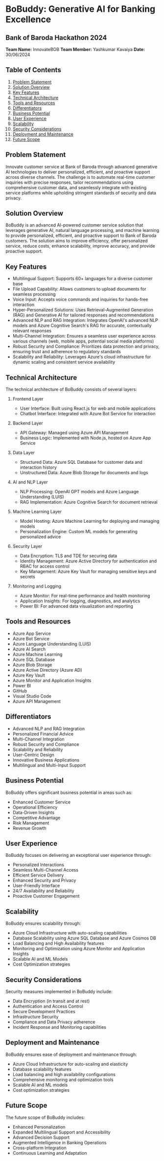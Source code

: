 # BoBuddy: Generative AI for Banking Excellence

## Bank of Baroda Hackathon 2024

**Team Name:** InnovateBOB
**Team Member:** Yashkumar Kavaiya
**Date:** 30/06/2024

## Table of Contents

1. [Problem Statement](#problem-statement)
2. [Solution Overview](#solution-overview)
3. [Key Features](#key-features)
4. [Technical Architecture](#technical-architecture)
5. [Tools and Resources](#tools-and-resources)
6. [Differentiators](#differentiators)
7. [Business Potential](#business-potential)
8. [User Experience](#user-experience)
9. [Scalability](#scalability)
10. [Security Considerations](#security-considerations)
11. [Deployment and Maintenance](#deployment-and-maintenance)
12. [Future Scope](#future-scope)

## Problem Statement

Innovate customer service at Bank of Baroda through advanced generative AI technologies to deliver personalized, efficient, and proactive support across diverse channels. The challenge is to automate real-time customer inquiries with precise responses, tailor recommendations using comprehensive customer data, and seamlessly integrate with existing service platforms while upholding stringent standards of security and data privacy.

## Solution Overview

BoBuddy is an advanced AI-powered customer service solution that leverages generative AI, natural language processing, and machine learning to provide personalized, efficient, and proactive support to Bank of Baroda customers. The solution aims to improve efficiency, offer personalized service, reduce costs, enhance scalability, improve accuracy, and provide proactive support.

## Key Features

- Multilingual Support: Supports 60+ languages for a diverse customer base
- File Upload Capability: Allows customers to upload documents for seamless processing
- Voice Input: Accepts voice commands and inquiries for hands-free interaction
- Hyper-Personalized Solutions: Uses Retrieval-Augmented Generation (RAG) and Generative AI for tailored responses and recommendations
- Advanced NLP and RAG Integration: Integrates OpenAI's advanced NLP models and Azure Cognitive Search's RAG for accurate, contextually relevant responses
- Multi-Channel Integration: Ensures a seamless user experience across various channels (web, mobile apps, potential social media platforms)
- Robust Security and Compliance: Prioritizes data protection and privacy, ensuring trust and adherence to regulatory standards
- Scalability and Reliability: Leverages Azure's cloud infrastructure for dynamic scaling and consistent service availability

## Technical Architecture

The technical architecture of BoBuddy consists of several layers:

1. Frontend Layer
   - User Interface: Built using React.js for web and mobile applications
   - Chatbot Interface: Integrated with Azure Bot Service for interaction

2. Backend Layer
   - API Gateway: Managed using Azure API Management
   - Business Logic: Implemented with Node.js, hosted on Azure App Service

3. Data Layer
   - Structured Data: Azure SQL Database for customer data and interaction history
   - Unstructured Data: Azure Blob Storage for documents and logs

4. AI and NLP Layer
   - NLP Processing: OpenAI GPT models and Azure Language Understanding (LUIS)
   - RAG Implementation: Azure Cognitive Search for document retrieval

5. Machine Learning Layer
   - Model Hosting: Azure Machine Learning for deploying and managing models
   - Personalization Engine: Custom ML models for generating personalized advice

6. Security Layer
   - Data Encryption: TLS and TDE for securing data
   - Identity Management: Azure Active Directory for authentication and RBAC for access control
   - Key Management: Azure Key Vault for managing sensitive keys and secrets

7. Monitoring and Logging
   - Azure Monitor: For real-time performance and health monitoring
   - Application Insights: For logging, diagnostics, and analytics
   - Power BI: For advanced data visualization and reporting

## Tools and Resources

- Azure App Service
- Azure Bot Service
- Azure Language Understanding (LUIS)
- Azure AI Search
- Azure Machine Learning
- Azure SQL Database
- Azure Blob Storage
- Azure Active Directory (Azure AD)
- Azure Key Vault
- Azure Monitor and Application Insights
- Power BI
- GitHub
- Visual Studio Code
- Azure API Management

## Differentiators

- Advanced NLP and RAG Integration
- Personalized Financial Advice
- Multi-Channel Integration
- Robust Security and Compliance
- Scalability and Reliability
- User-Centric Design
- Innovative Business Applications
- Multilingual and Multi-Input Support

## Business Potential

BoBuddy offers significant business potential in areas such as:

- Enhanced Customer Service
- Operational Efficiency
- Data-Driven Insights
- Competitive Advantage
- Risk Management
- Revenue Growth

## User Experience

BoBuddy focuses on delivering an exceptional user experience through:

- Personalized Interactions
- Seamless Multi-Channel Access
- Efficient Service Delivery
- Enhanced Security and Privacy
- User-Friendly Interface
- 24/7 Availability and Reliability
- Proactive Customer Engagement

## Scalability

BoBuddy ensures scalability through:

- Azure Cloud Infrastructure with auto-scaling capabilities
- Database Scalability using Azure SQL Database and Azure Cosmos DB
- Load Balancing and High Availability features
- Monitoring and Optimization using Azure Monitor and Application Insights
- Scalable AI and ML Models
- Cost Optimization strategies

## Security Considerations

Security measures implemented in BoBuddy include:

- Data Encryption (in transit and at rest)
- Authentication and Access Control
- Secure Development Practices
- Infrastructure Security
- Compliance and Data Privacy adherence
- Incident Response and Monitoring capabilities

## Deployment and Maintenance

BoBuddy ensures ease of deployment and maintenance through:

- Azure Cloud Infrastructure for auto-scaling and elasticity
- Database scalability features
- Load balancing and high availability configurations
- Comprehensive monitoring and optimization tools
- Scalable AI and ML models
- Cost optimization strategies

## Future Scope

The future scope of BoBuddy includes:

- Enhanced Personalization
- Expanded Multilingual Support and Accessibility
- Advanced Decision Support
- Augmented Intelligence in Banking Operations
- Cross-platform Integration
- Continuous Learning and Adaptation
